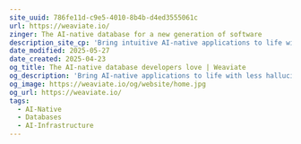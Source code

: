 ```yaml
---
site_uuid: 786fe11d-c9e5-4010-8b4b-d4ed3555061c
url: https://weaviate.io/
zinger: The AI-native database for a new generation of software
description_site_cp: 'Bring intuitive AI-native applications to life with the open source vector database developers love'
date_modified: 2025-05-27
date_created: 2025-04-23
og_title: The AI-native database developers love | Weaviate
og_description: 'Bring AI-native applications to life with less hallucination, data leakage, and vendor lock-in'
og_image: https://weaviate.io/og/website/home.jpg
og_url: https://weaviate.io/
tags:
  - AI-Native
  - Databases
  - AI-Infrastructure
---
```



















































































